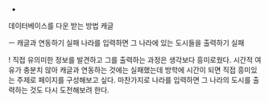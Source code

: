 +
데이터베이스를 다운 받는 방법
캐글

ㅡ
캐글과 연동하기 실패
나라를 입력하면 그 나라에 있는 도시들을 출력하기 실패

!
직접 유의미한 정보를 발견하고 그를 출력하는 과정은 생각보다 흥미로웠다.
시간적 여유가 충분치 않아 캐글과 연동하는 것에는 실패했는데 방학에 시간이 되면 직접 흥미있는 주제로 페이지를 구성해보고 싶다.
마찬가지로 나라를 입력하면 그 나라의 도시를 출력하는 것도 다시 도전해보려 한다.
